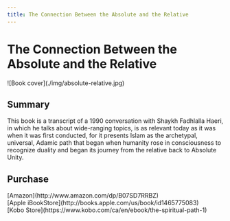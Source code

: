 ```yaml
---
title: The Connection Between the Absolute and the Relative
---
```


# The Connection Between the Absolute and the Relative

<div markdown="1" class="cover-image">
![Book cover](./img/absolute-relative.jpg)
</div>

## Summary

This book is a transcript of a 1990 conversation with Shaykh Fadhlalla Haeri, in which he talks about wide-ranging topics, is as relevant today as it was when it was first conducted, for it presents Islam as the archetypal, universal, Adamic path that began when humanity rose in consciousness to recognize duality and began its journey from the relative back to Absolute Unity.

## Purchase

<div markdown="3" class="purchase-link">
[Amazon](http://www.amazon.com/dp/B07SD7RRBZ)
</div>

<div markdown="3" class="purchase-link">
[Apple iBookStore](http://books.apple.com/us/book/id1465775083)
</div>

<div markdown="3" class="purchase-link">
[Kobo Store](https://www.kobo.com/ca/en/ebook/the-spiritual-path-1)
</div>